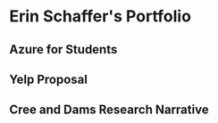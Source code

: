 # Erin Schaffer's Portfolio

## Azure for Students


## Yelp Proposal

## Cree and Dams Research Narrative

